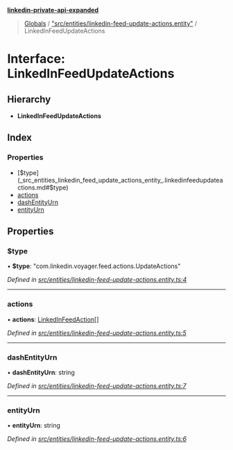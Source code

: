 **[linkedin-private-api-expanded](../README.md)**

> [Globals](../globals.md) / ["src/entities/linkedin-feed-update-actions.entity"](../modules/_src_entities_linkedin_feed_update_actions_entity_.md) / LinkedInFeedUpdateActions

# Interface: LinkedInFeedUpdateActions

## Hierarchy

* **LinkedInFeedUpdateActions**

## Index

### Properties

* [$type](_src_entities_linkedin_feed_update_actions_entity_.linkedinfeedupdateactions.md#$type)
* [actions](_src_entities_linkedin_feed_update_actions_entity_.linkedinfeedupdateactions.md#actions)
* [dashEntityUrn](_src_entities_linkedin_feed_update_actions_entity_.linkedinfeedupdateactions.md#dashentityurn)
* [entityUrn](_src_entities_linkedin_feed_update_actions_entity_.linkedinfeedupdateactions.md#entityurn)

## Properties

### $type

•  **$type**: \"com.linkedin.voyager.feed.actions.UpdateActions\"

*Defined in [src/entities/linkedin-feed-update-actions.entity.ts:4](https://github.com/khanhtranngoccva/linkedin-private-api/blob/a197b9e/src/entities/linkedin-feed-update-actions.entity.ts#L4)*

___

### actions

•  **actions**: [LinkedInFeedAction](_src_entities_linkedin_feed_action_entity_.linkedinfeedaction.md)[]

*Defined in [src/entities/linkedin-feed-update-actions.entity.ts:5](https://github.com/khanhtranngoccva/linkedin-private-api/blob/a197b9e/src/entities/linkedin-feed-update-actions.entity.ts#L5)*

___

### dashEntityUrn

•  **dashEntityUrn**: string

*Defined in [src/entities/linkedin-feed-update-actions.entity.ts:7](https://github.com/khanhtranngoccva/linkedin-private-api/blob/a197b9e/src/entities/linkedin-feed-update-actions.entity.ts#L7)*

___

### entityUrn

•  **entityUrn**: string

*Defined in [src/entities/linkedin-feed-update-actions.entity.ts:6](https://github.com/khanhtranngoccva/linkedin-private-api/blob/a197b9e/src/entities/linkedin-feed-update-actions.entity.ts#L6)*
